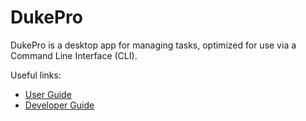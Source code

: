 # DukePro

DukePro is a desktop app for managing tasks, optimized for use via a Command Line Interface (CLI).

Useful links:
* [User Guide](UserGuide.md)
* [Developer Guide](DeveloperGuide.md)
